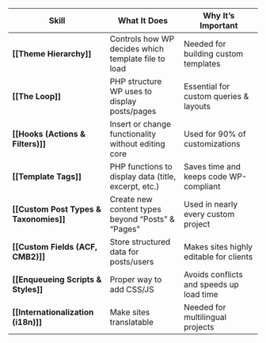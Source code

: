 | **Skill**                              | **What It Does**                                     | **Why It’s Important**                   |
| -------------------------------------- | ---------------------------------------------------- | ---------------------------------------- |
| **[[Theme Hierarchy]]**                | Controls how WP decides which template file to load  | Needed for building custom templates     |
| **[[The Loop]]**                       | PHP structure WP uses to display posts/pages         | Essential for custom queries & layouts   |
| **[[Hooks (Actions & Filters)]]**      | Insert or change functionality without editing core  | Used for 90% of customizations           |
| **[[Template Tags]]**                  | PHP functions to display data (title, excerpt, etc.) | Saves time and keeps code WP-compliant   |
| **[[Custom Post Types & Taxonomies]]** | Create new content types beyond “Posts” & “Pages”    | Used in nearly every custom project      |
| **[[Custom Fields (ACF, CMB2)]]**      | Store structured data for posts/users                | Makes sites highly editable for clients  |
| **[[Enqueueing Scripts & Styles]]**    | Proper way to add CSS/JS                             | Avoids conflicts and speeds up load time |
| **[[Internationalization (i18n)]]**    | Make sites translatable                              | Needed for multilingual projects         |
